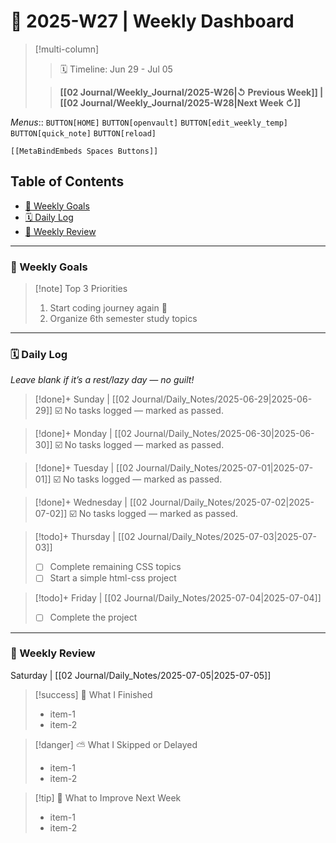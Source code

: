 # 📅 2025-W27 | Weekly Dashboard

> [!multi-column]
> 
>> 🗓️ Timeline: Jun 29 - Jul 05
>
>> **[[02 Journal/Weekly_Journal/2025-W26|↺ Previous Week]] | [[02 Journal/Weekly_Journal/2025-W28|Next Week ↻]]**


_Menus_:: `BUTTON[HOME]` `BUTTON[openvault]` `BUTTON[edit_weekly_temp]` `BUTTON[quick_note]` `BUTTON[reload]`
 ```meta-bind-embed
 [[MetaBindEmbeds Spaces Buttons]]
 ```

## Table of Contents

- [🎯 Weekly Goals](#Weekly%20Goals)
- [🗓️ Daily Log](#%F0%9F%97%93%EF%B8%8F%20Daily%20Log)
- [🔄 Weekly Review](#%F0%9F%94%84%20Weekly%20Review)


---

### 🎯 Weekly Goals

> [!note] Top 3 Priorities  
> 1. Start coding journey again 🔻
> 2. Organize 6th semester study topics

---

### 🗓️ Daily Log 

_Leave blank if it’s a rest/lazy day — no guilt!_

>[!done]+ Sunday | [[02 Journal/Daily_Notes/2025-06-29|2025-06-29]]
> ☑️ No tasks logged — marked as passed.

>[!done]+ Monday | [[02 Journal/Daily_Notes/2025-06-30|2025-06-30]]
> ☑️ No tasks logged — marked as passed.

>[!done]+ Tuesday | [[02 Journal/Daily_Notes/2025-07-01|2025-07-01]] 
> ☑️ No tasks logged — marked as passed.

>[!done]+ Wednesday | [[02 Journal/Daily_Notes/2025-07-02|2025-07-02]]
> ☑️ No tasks logged — marked as passed.

>[!todo]+ Thursday | [[02 Journal/Daily_Notes/2025-07-03|2025-07-03]]
> - [ ] Complete remaining CSS topics
> - [ ] Start a simple html-css project

>[!todo]+ Friday | [[02 Journal/Daily_Notes/2025-07-04|2025-07-04]]
> - [ ] Complete the project

---

### 🔄 Weekly Review 

Saturday | [[02 Journal/Daily_Notes/2025-07-05|2025-07-05]]

>[!success] 🌱 What I Finished  
> - item-1  
> - item-2  

>[!danger] ⛅ What I Skipped or Delayed  
> - item-1  
> - item-2  

> [!tip] 🔁 What to Improve Next Week  
> - item-1  
> - item-2  
